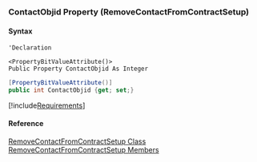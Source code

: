 ### ContactObjid Property (RemoveContactFromContractSetup)

#### Syntax

```vbnet
'Declaration

<PropertyBitValueAttribute()>
Public Property ContactObjid As Integer
```

```csharp
[PropertyBitValueAttribute()]
public int ContactObjid {get; set;}
```

[!include[Requirements](../partials/requirements.md)]

#### Reference

[RemoveContactFromContractSetup Class](FChoice.Toolkits.Clarify~FChoice.Toolkits.Clarify.Interfaces.RemoveContactFromContractSetup.md)  
[RemoveContactFromContractSetup Members](FChoice.Toolkits.Clarify~FChoice.Toolkits.Clarify.Interfaces.RemoveContactFromContractSetup_members.md)
